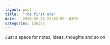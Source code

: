 ```yaml
---
layout: post
title:  "The first one"
date:   2020-02-26 22:02:59 -0300
categories: ideias
---
```

Just a space for notes, ideas, thoughts and so on
